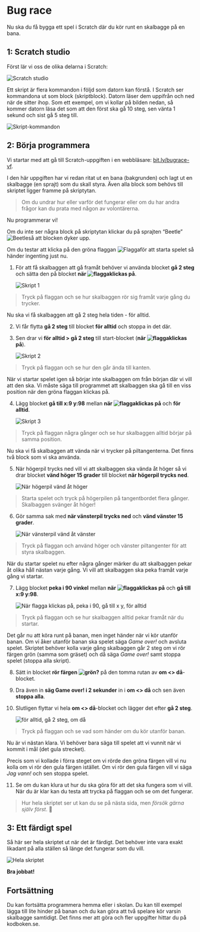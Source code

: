 # Bug race

Nu ska du få bygga ett spel i Scratch där du kör runt en skalbagge på en bana.

## 1: Scratch studio

Först lär vi oss de olika delarna i Scratch:

![Scratch studio](scratch-studio.png)

Ett skript är flera kommandon i följd som datorn kan förstå. I Scratch ser kommandona ut som block (skriptblock). Datorn läser dem uppifrån och ned när de sitter ihop. Som ett exempel, om vi kollar på bilden nedan, så kommer datorn läsa det som att den först ska gå 10 steg, sen vänta 1 sekund och sist gå 5 steg till.

![Skript-kommandon](skript-kommandon.png)

## 2: Börja programmera

Vi startar med att gå till Scratch-uppgiften i en webbläsare: <a href="http://bit.ly/bugrace-vf" target="_blank">bit.ly/bugrace-vf</a>.

I den här uppgiften har vi redan ritat ut en bana (bakgrunden) och lagt ut en skalbagge (en sprajt) som du skall styra. Även alla block som behövs till skriptet ligger framme på skriptytan.

> Om du undrar hur eller varför det fungerar eller om du har andra frågor kan du prata med någon av volontärerna.

Nu programmerar vi!

Om du inte ser några block på skriptytan klickar du på sprajten “Beetle” ![Beetle](beetle.png)så att blocken dyker upp.

Om du testar att klicka på den gröna flaggan ![Flagga](flagga.png)för att starta spelet så händer ingenting just nu. 

1. För att få skalbaggen att gå framåt behöver vi använda blocket **gå 2 steg** och sätta den på blocket **när ![flagga](flagga.png)klickas på**.

    ![Skript 1](skript-01.png)

> Tryck på flaggan och se hur skalbaggen rör sig framåt varje gång du trycker.

Nu ska vi få skalbaggen att gå 2 steg hela tiden - för alltid. 

2. Vi får flytta **gå 2 steg** till blocket **för alltid** och stoppa in det där. 
3. Sen drar vi **för alltid > gå 2 steg** till start-blocket (**när ![flagga](flagga.png)klickas på**).

    ![Skript 2](skript-02.png)

> Tryck på flaggan och se hur den går ända till kanten.

När vi startar spelet igen så börjar inte skalbaggen om från början där vi vill att den ska. Vi måste säga till programmet att skalbaggen ska gå till en viss position när den gröna flaggan klickas på. 

4. Lägg blocket **gå till x:9 y:98** mellan **när ![flagga](flagga.png)klickas på** och **för alltid**.

    ![Skript 3](skript-03.png)

> Tryck på flaggan några gånger och se hur skalbaggen alltid börjar på samma position.

Nu ska vi få skalbaggen att vända när vi trycker på piltangenterna. Det finns två block som vi ska använda. 

5. När högerpil trycks ned vill vi att skalbaggen ska vända åt höger så vi drar blocket **vänd höger 15 grader** till blocket **när högerpil trycks ned**.

    ![När högerpil vänd åt höger](skript-04a.png)

> Starta spelet och tryck på högerpilen på tangentbordet flera gånger. Skalbaggen svänger åt höger!

6. Gör samma sak med **när vänsterpil trycks ned** och **vänd vänster 15 grader**.

    ![När vänsterpil vänd åt vänster](skript-04b.png)

> Tryck på flaggan och använd höger och vänster piltangenter för att styra skalbaggen.

När du startar spelet nu efter några gånger märker du att skalbaggen pekar åt olika håll nästan varje gång. Vi vill att skalbaggen ska peka framåt varje gång vi startar. 

7. Lägg blocket **peka i 90 vinkel** mellan **när ![flagga](flagga.png)klickas på** och **gå till x:9 y:98**.

    ![När flagga klickas på, peka i 90, gå till x y, för alltid](skript-05.png)

> Tryck på flaggan och se hur skalbaggen alltid pekar framåt när du startar.

Det går nu att köra runt på banan, men inget händer när vi kör utanför banan. Om vi åker utanför banan ska spelet säga _Game over!_ och avsluta spelet. Skriptet behöver kolla varje gång skalbaggen går 2 steg om vi rör färgen grön (samma som gräset) och då säga _Game over!_ samt stoppa spelet (stoppa alla skript).

8. Sätt in blocket **rör färgen ![grön](gron.png)?** på den tomma rutan av **om <> då**-blocket.  
9. Dra även in **säg Game over! i 2 sekunder** in i **om <> då** och sen även **stoppa alla**.  
10. Slutligen flyttar vi hela **om <> då**-blocket och lägger det efter **gå 2 steg**.

    ![för alltid, gå 2 steg, om då](skript-06.png)

> Tryck på flaggan och se vad som händer om du kör utanför banan.

Nu är vi nästan klara. Vi behöver bara säga till spelet att vi vunnit när vi kommit i mål (det gula strecket).

Precis som vi kollade i förra steget om vi rörde den gröna färgen vill vi nu kolla om vi rör den gula färgen istället. Om vi rör den gula färgen vill vi säga _Jag vann!_ och sen stoppa spelet.

11. Se om du kan klura ut hur du ska göra för att det ska fungera som vi vill. När du är klar kan du testa att trycka på flaggan och se om det fungerar. 

> Hur hela skriptet ser ut kan du se på nästa sida, men _försök gärna själv först_.

## 3: Ett färdigt spel

Så här ser hela skriptet ut när det är färdigt. Det behöver inte vara exakt likadant på alla ställen så länge det fungerar som du vill.

![Hela skriptet](skript-07.png)

**Bra jobbat!**

## Fortsättning

Du kan fortsätta programmera hemma eller i skolan. Du kan till exempel lägga till lite hinder på banan och du kan göra att två spelare kör varsin skalbagge samtidigt. Det finns mer att göra och fler uppgifter hittar du på kodboken.se.
